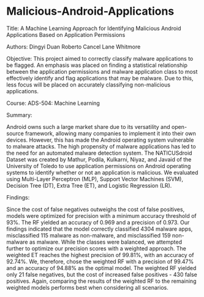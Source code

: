 # Malicious-Android-Applications

Title: A Machine Learning Approach for Identifying Malicious Android Applications
Based on Application Permissions

Authors:
Dingyi Duan
Roberto Cancel
Lane Whitmore

Objective: This project aimed to correctly classify malware applications to be flagged. An emphasis
was placed on finding a statistical relationship between the application permissions and malware
application class to most effectively identify and flag applications that may be malware. Due to
this, less focus will be placed on accurately classifying non-malicious applications.

Course: ADS-504: Machine Learning

Summary:

Android owns such a large market share due to its versatility and open-source framework,
allowing many companies to implement it into their own devices. However, this has made the
Android operating system vulnerable to malware attacks. The high propensity of malware
applications has led to the need for an automated malware detection system. The NATICUSdroid
Dataset was created by Mathur, Podila, Kulkarni, Niyaz, and Javaid of the University of Toledo
to use application permissions on Android operating systems to identify whether or not an
application is malicious. We evaluated using Multi-Layer Perceptron (MLP), Support Vector
Machines (SVM), Decision Tree (DT), Extra Tree (ET), and Logistic Regression (LR).

Findings:

Since the cost of false negatives outweighs the cost of false positives, models were
optimized for precision with a minimum accuracy threshold of 93%. The RF yielded an accuracy
of 0.969 and a precision of 0.973. Our findings indicated that the model correctly classified 4304
malware apps, misclassified 115 malware as non-malware, and misclassified 159 non-malware
as malware. While the classes were balanced, we attempted further to optimize our precision
scores with a weighted approach. The weighted ET reaches the highest precision of 99.81%, with
an accuracy of 92.74%. We, therefore, chose the weighted RF with a precision of 99.47% and an
accuracy of 94.88% as the optimal model. The weighted RF yielded only 21 false negatives, but
the cost of increased false positives - 430 false positives. Again, comparing the results of the
weighted RF to the remaining weighted models performs best when considering all scenarios.
